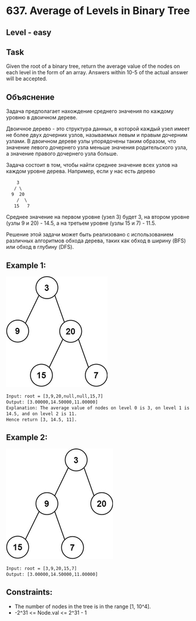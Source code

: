 # 637. Average of Levels in Binary Tree


## Level - easy


## Task
Given the root of a binary tree, return the average value of the nodes on each level in the form of an array. 
Answers within 10-5 of the actual answer will be accepted.


## Объяснение
Задача предполагает нахождение среднего значения по каждому уровню в двоичном дереве.

Двоичное дерево - это структура данных, в которой каждый узел имеет не более двух дочерних узлов, 
называемых левым и правым дочерним узлами. В двоичном дереве узлы упорядочены таким образом, 
что значение левого дочернего узла меньше значения родительского узла, а значение правого дочернего узла больше.

Задача состоит в том, чтобы найти среднее значение всех узлов на каждом уровне дерева. Например, если у нас есть дерево
````
    3
   / \
  9  20
    /  \
   15   7
````

Среднее значение на первом уровне (узел 3) будет 3, на втором уровне (узлы 9 и 20) - 14.5, 
а на третьем уровне (узлы 15 и 7) - 11.5.

Решение этой задачи может быть реализовано с использованием различных алгоритмов обхода дерева, 
таких как обход в ширину (BFS) или обход в глубину (DFS).


## Example 1:
![img.png](img.png)
````
Input: root = [3,9,20,null,null,15,7]
Output: [3.00000,14.50000,11.00000]
Explanation: The average value of nodes on level 0 is 3, on level 1 is 14.5, and on level 2 is 11.
Hence return [3, 14.5, 11].
````


## Example 2:
![img_1.png](img_1.png)
````
Input: root = [3,9,20,15,7]
Output: [3.00000,14.50000,11.00000]
````


## Constraints:
- The number of nodes in the tree is in the range [1, 10^4].
- -2^31 <= Node.val <= 2^31 - 1